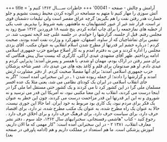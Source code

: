 +++
title = 'آرامش و چالش - صفحه - 00041'
+++
خاطرات ســــال ۱۳۶۲ کنیم و آتش سوزی را مهار کنیم تا متهم به مسامحه در آلوده کردن محیط زیست نشویم و جلو خسارت هدر رفتن نفت را هم بگیریم؛ گرچه عراق مقصر است ولی تبلیغات دشمنان قوی تر است. قرار شد غیر از عبور کشتیهایمان به ماهشهر، بقیه شروط را بپذیریم. شب یکی از خطبه های نمازجمعه را برای چاپ آماده کردم. پنج شنبه ۱۸ فروردین ۱۳۶۲ صبح زود به مجلس رفتم. قبل از جلسه، گزارشها را خواندم. در جلسه علنی چند لایحه تصویب شد. در تنفس برای تماشاچیان که از ساوه، اصفهان، شهرکرد و وزارت نفت آمده بودند، صحبت کردم ؛ درباره خشم ابر قدرتها از مطرح شدن اسلام انقلابی به عنوان مکتب. آقای یزدی مجلس را اداره کردند و من به دفترم آمدم و به کار اصلاح مواضع حزب جمهوری اسلامی ادامه پرداختم. ظهر آقای مشهدی عیدی اراکی، کارگری که بیست سال پیش هنگامی که برای منبر رفتن در اراک بودم، مهمان او شدم، با همسر و پسرش آمدند؛ پذیرایی کردم و عیدی دادم. او هم صدتومان برای قلم و کاغذ بچه های من عیدی داد. عصر شاخه پزشکان حزب جمهوری اسلامی آمدند؛ برای آنها مفصلاً صحبت کردم. از دفتر مشاورت ارتش آمدند و گزارشها را دادند؛ از جمله ربوده شدن ۱ ـ در این سخنرانی آمده است: "اگر به جای انقلاب اسلامی در ایران یک کودتای نظامی می شد، یعنی مثلا یک عده افسر مسلمان ملی گرا در این کشور کرد تا می کردند و یک کشور حتی مستقل اما ملی گرا در اینجا درست می کردند، انقلاب به این معنا مکتبی نبود، نه آمریکا این قدر می ترسید و نه شوروی و نه این ابر قدرتها این قدر مزاحمت درست می کردند، چون این خطر به عنوان یک فکر برای مردم نبود، یک کاری بود مربوط به خود ایران. اما حالا این جوری نیست، حالا به عنوان یک راه مطرح شده، به عنوان یک مکتب مطرح شده، تر دارد، برای اقتصاد حرف دارد، برای سیاست حرف دارد، برای فرهنگ حرف دارد و برای اخلاق حرف دارد . رجوع کنید - کتاب "هاشمی رفسنجانی، سخنرانیهای سال ۱۳۶۲، جلد سوم ، دفتر نشر معارف انقلاب، ۱۳۸۱ ۲ - در این سخنرانی آمده است: "کار مهمی که ما الان داریم، آموزش پزشکی است. ما هم استعداد در مملکت داریم و هم (ادامه پاورقی در صفحه بعد)